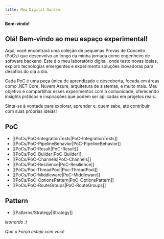 ```yaml
---
title: Meu Digital Garden
---
```


**Bem-vindo!**


## Olá! Bem-vindo ao meu espaço experimental!
Aqui, você encontrará uma coleção de pequenas Provas de Conceito (PoCs) que desenvolvo ao longo da minha jornada como engenheiro de software backend. Este é o meu laboratório digital, onde testo novas ideias, exploro tecnologias emergentes e experimento soluções inovadoras para desafios do dia a dia.

Cada PoC é uma peça única de aprendizado e descoberta, focada em áreas como .NET Core, Nuvem Azure, arquitetura de sistemas, e muito mais. Meu objetivo é compartilhar esses experimentos com a comunidade, oferecendo insights práticos e inspirações que podem ser aplicadas em projetos reais.

Sinta-se à vontade para explorar, aprender e, quem sabe, até contribuir com suas próprias ideias!

## PoC
- [[PoCs/PoC-IntegrationTests|PoC-IntegrationTests]]
- [[PoCs/PoC-PipelineBehavior|PoC-PipelineBehavior]]
- [[PoCs/PoC-Result|PoC-Result]]
- [[PoCs/PoC-Builder|PoC-Builder]]
- [[PoCs/PoC-Channels|PoC-Channels]]
- [[PoCs/PoC-Resilience|PoC-Resilience]]
- [[PoCs/Poc-ThreadPool|Poc-ThreadPool]]
- [[PoCs/PoC-Middleware|PoC-Middleware]]
- [[PoCs/PoC-OptionsPattern|PoC-OptionsPattern]]
- [[PoCs/PoC-RouteGroups|PoC-RouteGroups]]
## Pattern
- [[Patterns/Strategy|Strategy]]

*leonardo :)*

*Que a Força esteja com você*